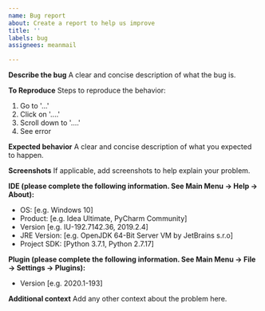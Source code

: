 ```yaml
---
name: Bug report
about: Create a report to help us improve
title: ''
labels: bug
assignees: meanmail

---
```


**Describe the bug**
A clear and concise description of what the bug is.

**To Reproduce**
Steps to reproduce the behavior:
1. Go to '...'
2. Click on '....'
3. Scroll down to '....'
4. See error

**Expected behavior**
A clear and concise description of what you expected to happen.

**Screenshots**
If applicable, add screenshots to help explain your problem.

**IDE (please complete the following information. See Main Menu -> Help -> About):**
 - OS: [e.g. Windows 10]
 - Product: [e.g. Idea Ultimate, PyCharm Community]
 - Version [e.g. IU-192.7142.36, 2019.2.4]
 - JRE Version: [e.g. OpenJDK 64-Bit Server VM by JetBrains s.r.o]
 - Project SDK: [Python 3.7.1, Python 2.7.17]

**Plugin (please complete the following information. See Main Menu -> File -> Settings -> Plugins):**
 - Version [e.g. 2020.1-193]

**Additional context**
Add any other context about the problem here.

